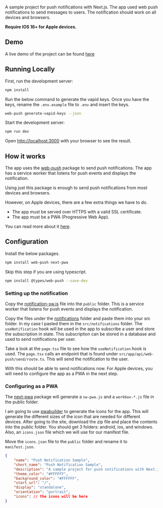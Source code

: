 A sample project for push notifications with Next.js. The app used web push notifications to send messages to users. The
notification should work on all devices and browsers.

**Require IOS 16+ for Apple devices.**

## Demo

A live demo of the project can be found [here](https://push-notification.davidrandoll.com/)

## Running Locally

First, run the development server:

```bash
npm install
```

Run the below command to generate the vapid keys. Once you have the keys, rename the `.env.example` file to `.env` and
insert the keys.

```bash
web-push generate-vapid-keys --json
```

Start the development server:

```bash
npm run dev
```

Open [http://localhost:3000](http://localhost:3000) with your browser to see the result.

## How it works

The app uses the [web-push](https://www.npmjs.com/package/web-push) package to send push notifications. The app has a
service worker that listens for push events and displays the notification.

Using just this package is enough to send push notifications from most devices and browsers.

However, on Apple devices, there are a few extra things we have to do.

-   The app must be served over HTTPS with a valid SSL certificate.
-   The app must be a PWA (Progressive Web App).

You can read more about it [here](https://developer.apple.com/documentation/usernotifications/sending-web-push-notifications-in-web-apps-and-browsers).

## Configuration

Install the below packages.

```bash
npm install web-push next-pwa
```

Skip this step if you are using typescript.

```bash
npm install @types/web-push --save-dev
```

### Setting up the notification

Copy the [notification-sw.js](https://github.com/david-randoll/push-notification-nextjs/blob/main/public/notification-sw.js) file into the `public` folder. This is a service worker that listens for push events and displays the notification.

Copy the files under the [notifications](https://github.com/david-randoll/push-notification-nextjs/tree/main/src/notifications) folder and paste them into your src folder. In my case I pasted them in the
`src/notifications` folder. The `useNotification` hook will be used in the app to subscribe a user and store the
subscription in state. This subscription can be stored in a database and used to send notifications per user.

Take a look at the `page.tsx` file to see how the `useNotification` hook is used. The `page.tsx` calls an endpoint that is found under `src/app/api/web-push/send/route.ts`. This will send the notification to the user.

With this should be able to send notifications now. For Apple devices, you will need to configure the app as a PWA in the next step.

### Configuring as a PWA

The [next-pwa](https://www.npmjs.com/package/next-pwa) package will generate a `sw-pwa.js` and a `workbox-*.js` file in
the public folder.

I am going to use [pwabuilder](https://www.pwabuilder.com/imageGenerator) to generate the icons for the app. This will generate the different sizes of the icon that are needed for different devices. After going to the site, download the zip file and place the contents into the public folder. You should get 3 folders: android, ios, and windows. Also, an `icons.json` file which we will use for our manifest file.

Move the `icons.json` file to the `public` folder and rename it to `manifest.json`.

```json
{
    "name": "Push Notification Sample",
    "short_name": "Push Notification Sample",
    "description": "A sample project for push notifications with Next.js",
    "theme_color": "#FFFFFF",
    "background_color": "#FFFFFF",
    "start_url": "/",
    "display": "standalone",
    "orientation": "portrait",
    "icons": // the icons will be here
}
```
